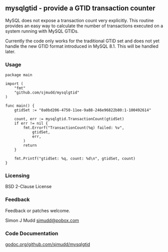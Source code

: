 ## mysqlgtid - provide a GTID transaction counter

MySQL does not expose a transaction count very explicitly.  This routine
provides an easy way to calculate the number of transactions executed
on a system running with MySQL GTIDs.

Currently the code only works for the traditional GTID set and does not
yet handle the new GTID format introduced in MySQL 8.1.  This will be
handled later.

### Usage

```
package main

import (
	"fmt"
	"github.com/sjmudd/mysqlgtid"
)

func main() {
	gtidSet := "0a0bd206-4750-11ee-9a88-246e96822b80:1-100492614"

	count, err := mysqlgtid.TransactionCount(gtidSet)
	if err != nil {
		fmt.Errorf("TransactionCount(%q) failed: %v",
			gtidSet,
			err,
		)
		return
	}

	fmt.Printf("gtidSet: %q, count: %d\n", gtidSet, count)
}
```

### Licensing

BSD 2-Clause License

### Feedback

Feedback or patches welcome.

Simon J Mudd
<sjmudd@pobox.com>

### Code Documentation
[godoc.org/github.com/sjmudd/mysqlgtid](http://godoc.org/github.com/sjmudd/mysqlgtid)
